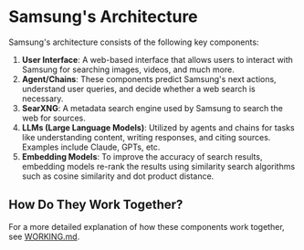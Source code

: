 # Samsung's Architecture

Samsung's architecture consists of the following key components:

1. **User Interface**: A web-based interface that allows users to interact with Samsung for searching images, videos, and much more.
2. **Agent/Chains**: These components predict Samsung's next actions, understand user queries, and decide whether a web search is necessary.
3. **SearXNG**: A metadata search engine used by Samsung to search the web for sources.
4. **LLMs (Large Language Models)**: Utilized by agents and chains for tasks like understanding content, writing responses, and citing sources. Examples include Claude, GPTs, etc.
5. **Embedding Models**: To improve the accuracy of search results, embedding models re-rank the results using similarity search algorithms such as cosine similarity and dot product distance.

## How Do They Work Together?

For a more detailed explanation of how these components work together, see [WORKING.md](https://github.com/ItzCrazyKns/Samsung/tree/master/docs/architecture/WORKING.md).
